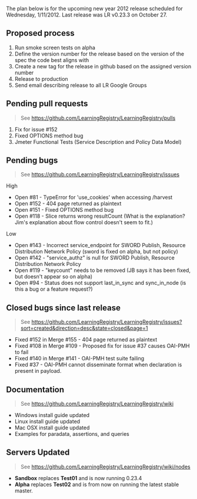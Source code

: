 The plan below is for the upcoming new year 2012 release scheduled for Wednesday, 1/11/2012.  Last release was LR v0.23.3 on October 27.

## Proposed process

1.  Run smoke screen tests on alpha
2.  Define the version number for the release based on the version of the spec the code best aligns with
3.  Create a new tag for the release in github based on the assigned version number
4.  Release to production
5.  Send email describing release to all LR Google Groups

## Pending pull requests

> See https://github.com/LearningRegistry/LearningRegistry/pulls

1.  Fix for issue #152
2.  Fixed OPTIONS method bug
3.  Jmeter Functional Tests (Service Description and Policy Data Model)

## Pending bugs

> See https://github.com/LearningRegistry/LearningRegistry/issues

High
* Open #81 - TypeError for 'use_cookies' when accessing /harvest
* Open #152 - 404 page returned as plaintext
* Open #151 - Fixed OPTIONS method bug
* Open #118 - Slice returns wrong resultCount (What is the explanation?  Jim's explanation about flow control doesn't seem to fit.)

Low
* Open #143 - Incorrect service_endpoint for SWORD Publish, Resource Distribution Network Policy (sword is fixed on alpha, but not policy)
* Open #142 - "service_authz" is null for SWORD Publish, Resource Distribution Network Policy
* Open #119 - "keycount" needs to be removed (JB says it has been fixed, but doesn't appear so on alpha)
* Open #94 - Status does not support last_in_sync and sync_in_node (is this a bug or a feature request?)


## Closed bugs since last release 

> See https://github.com/LearningRegistry/LearningRegistry/issues?sort=created&direction=desc&state=closed&page=1

* Fixed #152 in Merge #155 - 404 page returned as plaintext
* Fixed #108 in Merge #109 - Proposed fix for issue #37 causes OAI-PMH to fail
* Fixed #140 in Merge #141 - OAI-PMH test suite failing
* Fixed #37 - OAI-PMH cannot disseminate format when <!DOCTYPE ...> declaration is present in payload.

## Documentation

> See https://github.com/LearningRegistry/LearningRegistry/wiki

* Windows install guide updated
* Linux install guide updated
* Mac OSX install guide updated
* Examples for paradata, assertions, and queries

## Servers Updated

> See https://github.com/LearningRegistry/LearningRegistry/wiki/nodes

* **Sandbox** replaces **Test01** and is now running 0.23.4
* **Alpha** replaces **Test02** and is from now on running the latest stable master.